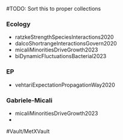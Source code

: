 #TODO: Sort this to proper collections


### Ecology

- ratzkeStrengthSpeciesInteractions2020
- dalcoShortrangeInteractionsGovern2020
- micaliMinoritiesDriveGrowth2023
- biDynamicFluctuationsBacterial2023

### EP

- vehtariExpectationPropagationWay2020

### Gabriele-Micali

- micaliMinoritiesDriveGrowth2023
- 












#Vault/MetXVault 
